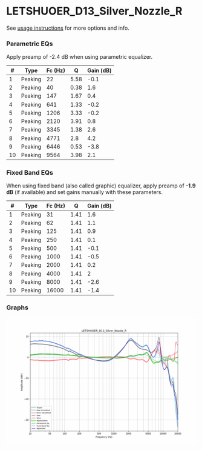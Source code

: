 # LETSHUOER_D13_Silver_Nozzle_R
See [usage instructions](https://github.com/jaakkopasanen/AutoEq#usage) for more options and info.

### Parametric EQs
Apply preamp of -2.4 dB when using parametric equalizer.

|   # | Type    |   Fc (Hz) |    Q |   Gain (dB) |
|-----|---------|-----------|------|-------------|
|   1 | Peaking |        22 | 5.58 |        -0.1 |
|   2 | Peaking |        40 | 0.38 |         1.6 |
|   3 | Peaking |       147 | 1.67 |         0.4 |
|   4 | Peaking |       641 | 1.33 |        -0.2 |
|   5 | Peaking |      1206 | 3.33 |        -0.2 |
|   6 | Peaking |      2120 | 3.91 |         0.8 |
|   7 | Peaking |      3345 | 1.38 |         2.6 |
|   8 | Peaking |      4771 | 2.8  |         4.2 |
|   9 | Peaking |      6446 | 0.53 |        -3.8 |
|  10 | Peaking |      9564 | 3.98 |         2.1 |

### Fixed Band EQs
When using fixed band (also called graphic) equalizer, apply preamp of **-1.9 dB** (if available) and set gains manually with these parameters.

|   # | Type    |   Fc (Hz) |    Q |   Gain (dB) |
|-----|---------|-----------|------|-------------|
|   1 | Peaking |        31 | 1.41 |         1.6 |
|   2 | Peaking |        62 | 1.41 |         1.1 |
|   3 | Peaking |       125 | 1.41 |         0.9 |
|   4 | Peaking |       250 | 1.41 |         0.1 |
|   5 | Peaking |       500 | 1.41 |        -0.1 |
|   6 | Peaking |      1000 | 1.41 |        -0.5 |
|   7 | Peaking |      2000 | 1.41 |         0.2 |
|   8 | Peaking |      4000 | 1.41 |         2   |
|   9 | Peaking |      8000 | 1.41 |        -2.6 |
|  10 | Peaking |     16000 | 1.41 |        -1.4 |

### Graphs
![](./LETSHUOER_D13_Silver_Nozzle_R.png)
